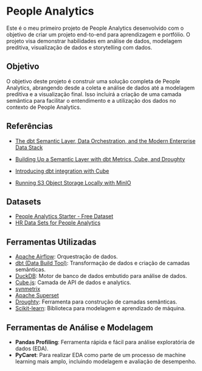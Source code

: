 # People Analytics

Este é o meu primeiro projeto de People Analytics desenvolvido com o objetivo de criar um projeto end-to-end para aprendizagem e portfólio. O projeto visa demonstrar habilidades em análise de dados, modelagem preditiva, visualização de dados e storytelling com dados.

## Objetivo

O objetivo deste projeto é construir uma solução completa de People Analytics, abrangendo desde a coleta e análise de dados até a modelagem preditiva e a visualização final. Isso incluirá a criação de uma camada semântica para facilitar o entendimento e a utilização dos dados no contexto de People Analytics.

## Referências

- [The dbt Semantic Layer, Data Orchestration, and the Modern Enterprise Data Stack](https://blog.rittmananalytics.com/the-dbt-semantic-layer-data-orchestration-and-the-modern-enterprise-data-stack-78d9d9ed5c18)
- [Building Up a Semantic Layer with dbt Metrics, Cube, and Droughty](https://odupuis.medium.com/building-up-a-semantic-layer-with-dbt-metrics-cube-and-droughty-2a61b01517a6)
- [Introducing dbt integration with Cube](https://cube.dev/blog/introducing-dbt-integration-with-cube)

- [Running S3 Object Storage Locally with MinIO](https://simonjcarr.medium.com/running-s3-object-storage-locally-with-minio-f50540ffc239)

## Datasets

- [People Analytics Starter - Free Dataset](https://www.linkedin.com/pulse/people-analytics-starter-free-dataset-steven-shoemaker?utm_source=share&utm_medium=member_ios&utm_campaign=share_via)
- [HR Data Sets for People Analytics](https://www.aihr.com/blog/hr-data-sets-people-analytics/)

## Ferramentas Utilizadas

- [Apache Airflow](https://airflow.apache.org/): Orquestração de dados.
- [dbt (Data Build Tool)](https://www.getdbt.com/): Transformação de dados e criação de camadas semânticas.
- [DuckDB](https://duckdb.org/): Motor de banco de dados embutido para análise de dados.
- [Cube.js](https://cube.dev/): Camada de API de dados e analytics.
- [synmetrix](https://github.com/synmetrix/synmetrix)
- [Apache Superset](https://superset.apache.org/)
- [Droughty](https://pypi.org/project/droughty/): Ferramenta para construção de camadas semânticas.
- [Scikit-learn](https://scikit-learn.org/stable/): Biblioteca para modelagem e aprendizado de máquina.

## Ferramentas de Análise e Modelagem

- **Pandas Profiling**: Ferramenta rápida e fácil para análise exploratória de dados (EDA).
- **PyCaret**: Para realizar EDA como parte de um processo de machine learning mais amplo, incluindo modelagem e avaliação de desempenho.
